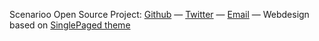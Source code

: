 Scenarioo Open Source Project: <a href="https://github.com/scenarioo" target="_blank">Github</a> &mdash;  <a href="https://twitter.com/search?q=%23scenarioo" target="_blank">Twitter</a> &mdash; <a href="javascript:sendContactEmail()">Email</a> &mdash; Webdesign based on <a href="https://github.com/t413/SinglePaged" target="_blank">SinglePaged theme</a>
